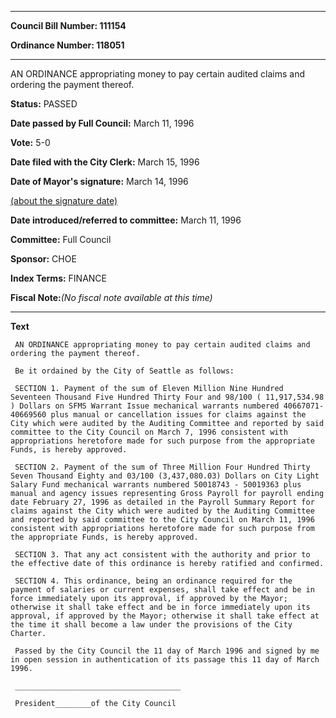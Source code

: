 

********

**Council Bill Number: 111154**
   
**Ordinance Number: 118051**
********

 AN ORDINANCE appropriating money to pay certain audited claims and ordering the payment thereof.

**Status:** PASSED
   
**Date passed by Full Council:** March 11, 1996
   
**Vote:** 5-0
   
**Date filed with the City Clerk:** March 15, 1996
   
**Date of Mayor's signature:** March 14, 1996
   
[(about the signature date)](/~public/approvaldate.htm)
   
   
   
**Date introduced/referred to committee:** March 11, 1996
   
**Committee:** Full Council
   
**Sponsor:** CHOE
   
   
**Index Terms:** FINANCE

**Fiscal Note:**_(No fiscal note available at this time)_

********

**Text**
   
```
 AN ORDINANCE appropriating money to pay certain audited claims and ordering the payment thereof.

 Be it ordained by the City of Seattle as follows:

 SECTION 1. Payment of the sum of Eleven Million Nine Hundred Seventeen Thousand Five Hundred Thirty Four and 98/100 ( 11,917,534.98 ) Dollars on SFMS Warrant Issue mechanical warrants numbered 40667071-40669560 plus manual or cancellation issues for claims against the City which were audited by the Auditing Committee and reported by said committee to the City Council on March 7, 1996 consistent with appropriations heretofore made for such purpose from the appropriate Funds, is hereby approved.

 SECTION 2. Payment of the sum of Three Million Four Hundred Thirty Seven Thousand Eighty and 03/100 (3,437,080.03) Dollars on City Light Salary Fund mechanical warrants numbered 50018743 - 50019363 plus manual and agency issues representing Gross Payroll for payroll ending date February 27, 1996 as detailed in the Payroll Summary Report for claims against the City which were audited by the Auditing Committee and reported by said committee to the City Council on March 11, 1996 consistent with appropriations heretofore made for such purpose from the appropriate Funds, is hereby approved.

 SECTION 3. That any act consistent with the authority and prior to the effective date of this ordinance is hereby ratified and confirmed.

 SECTION 4. This ordinance, being an ordinance required for the payment of salaries or current expenses, shall take effect and be in force immediately upon its approval, if approved by the Mayor; otherwise it shall take effect and be in force immediately upon its approval, if approved by the Mayor; otherwise it shall take effect at the time it shall become a law under the provisions of the City Charter.

 Passed by the City Council the 11 day of March 1996 and signed by me in open session in authentication of its passage this 11 day of March 1996.

 _____________________________________

 President________of the City Council

```
